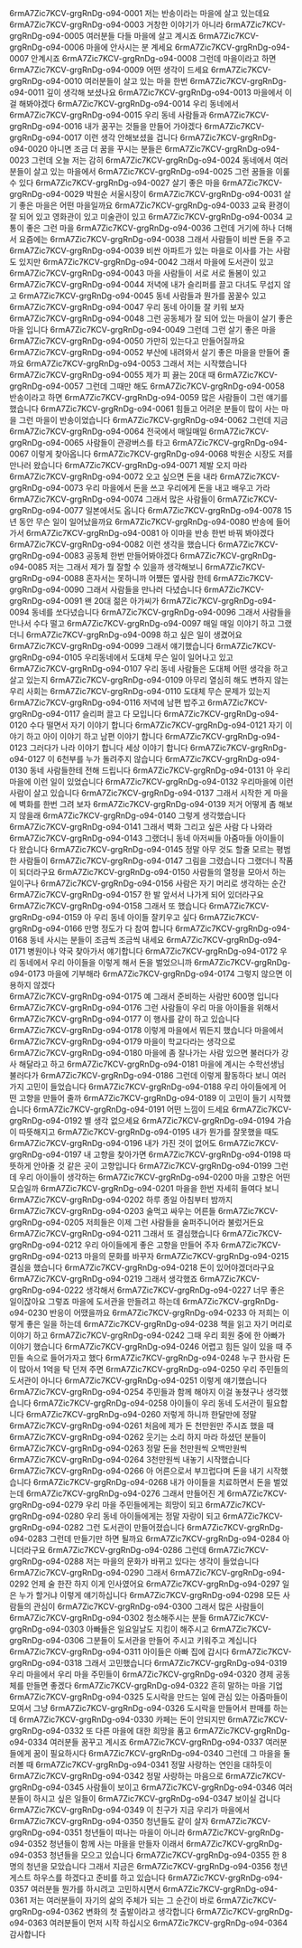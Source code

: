 6rmA7Zic7KCV-grgRnDg-o94-0001 저는 반송이라는 마을에 살고 있는데요
6rmA7Zic7KCV-grgRnDg-o94-0003 거창한 이야기가 아니라
6rmA7Zic7KCV-grgRnDg-o94-0005 여러분들 다들 마을에 살고 계시죠
6rmA7Zic7KCV-grgRnDg-o94-0006 마을에 안사시는 분 계세요
6rmA7Zic7KCV-grgRnDg-o94-0007 안계시죠
6rmA7Zic7KCV-grgRnDg-o94-0008 그런데 마을이라고 하면
6rmA7Zic7KCV-grgRnDg-o94-0009 어떤 생각이 드세요
6rmA7Zic7KCV-grgRnDg-o94-0010 여러분들이 살고 있는 마을 한번
6rmA7Zic7KCV-grgRnDg-o94-0011 깊이 생각해 보셨나요
6rmA7Zic7KCV-grgRnDg-o94-0013 마을에서 이걸 해봐야겠다
6rmA7Zic7KCV-grgRnDg-o94-0014 우리 동네에서
6rmA7Zic7KCV-grgRnDg-o94-0015 우리 동네 사람들과
6rmA7Zic7KCV-grgRnDg-o94-0016 내가 꿈꾸는 것들을 만들어 가야겠다
6rmA7Zic7KCV-grgRnDg-o94-0017 이런 생각 안해보셨을 겁니다
6rmA7Zic7KCV-grgRnDg-o94-0020 아니면 조금 더 꿈을 꾸시는 분들은
6rmA7Zic7KCV-grgRnDg-o94-0023 그런데 오늘 저는 감히
6rmA7Zic7KCV-grgRnDg-o94-0024 동네에서 여러분들이 살고 있는 마을에서
6rmA7Zic7KCV-grgRnDg-o94-0025 그런 꿈들을 이룰 수 있다
6rmA7Zic7KCV-grgRnDg-o94-0027 살기 좋은 마을
6rmA7Zic7KCV-grgRnDg-o94-0029 박원순 서울시장이
6rmA7Zic7KCV-grgRnDg-o94-0031 살기 좋은 마을은 어떤 마을일까요
6rmA7Zic7KCV-grgRnDg-o94-0033 교육 환경이 잘 되어 있고 영화관이 있고 미술관이 있고
6rmA7Zic7KCV-grgRnDg-o94-0034 교통이 좋은 그런 마을
6rmA7Zic7KCV-grgRnDg-o94-0036 그런데 거기에 하나 더해서 요즘에는
6rmA7Zic7KCV-grgRnDg-o94-0038 그래서 사람들이 비싼 돈을 주고
6rmA7Zic7KCV-grgRnDg-o94-0039 비싼 아파트가 있는 마을로 이사를 가는 사람도 있지만
6rmA7Zic7KCV-grgRnDg-o94-0042 그래서 마을에 도서관이 있고
6rmA7Zic7KCV-grgRnDg-o94-0043 마을 사람들이 서로 서로 돌봄이 있고
6rmA7Zic7KCV-grgRnDg-o94-0044 저녁에 내가 슬리퍼를 끌고 다녀도 무섭지 않고
6rmA7Zic7KCV-grgRnDg-o94-0045 동네 사람들과 뭔가를 꿈꿀수 있고
6rmA7Zic7KCV-grgRnDg-o94-0047 우리 동네 아이들 잘 키워 보자
6rmA7Zic7KCV-grgRnDg-o94-0048 그런 공동체가 잘 되어 있는 마을이 살기 좋은 마을 입니다
6rmA7Zic7KCV-grgRnDg-o94-0049 그런데 그런 살기 좋은 마을
6rmA7Zic7KCV-grgRnDg-o94-0050 가만히 있는다고 만들어질까요
6rmA7Zic7KCV-grgRnDg-o94-0052 부산에 내려와서 살기 좋은 마을을 만들어 줄까요
6rmA7Zic7KCV-grgRnDg-o94-0053 그래서 저는 시작했습니다
6rmA7Zic7KCV-grgRnDg-o94-0055 제가 피 끓는 20대 때
6rmA7Zic7KCV-grgRnDg-o94-0057 그런데 그때만 해도
6rmA7Zic7KCV-grgRnDg-o94-0058 반송이라고 하면
6rmA7Zic7KCV-grgRnDg-o94-0059 많은 사람들이 그런 얘기를 했습니다
6rmA7Zic7KCV-grgRnDg-o94-0061 힘들고 어려운 분들이 많이 사는 마을 그런 마을이 반송이었습니다
6rmA7Zic7KCV-grgRnDg-o94-0062 그런데 지금
6rmA7Zic7KCV-grgRnDg-o94-0064 전국에서 매일매일
6rmA7Zic7KCV-grgRnDg-o94-0065 사람들이 관광버스를 타고
6rmA7Zic7KCV-grgRnDg-o94-0067 이렇게 찾아옵니다
6rmA7Zic7KCV-grgRnDg-o94-0068 박원순 시장도 저를 만나러 왔습니다
6rmA7Zic7KCV-grgRnDg-o94-0071 제발 오지 마라
6rmA7Zic7KCV-grgRnDg-o94-0072 오고 싶으면 돈을 내라
6rmA7Zic7KCV-grgRnDg-o94-0073 우리 마을에서 돈을 쓰고 우리에게 돈을 내고 배우고 가라
6rmA7Zic7KCV-grgRnDg-o94-0074 그래서 많은 사람들이
6rmA7Zic7KCV-grgRnDg-o94-0077 일본에서도 옵니다
6rmA7Zic7KCV-grgRnDg-o94-0078 15년 동안 무슨 일이 일어났을까요
6rmA7Zic7KCV-grgRnDg-o94-0080 반송에 들어가서
6rmA7Zic7KCV-grgRnDg-o94-0081 아 이마을 반송 한번 바꿔 봐야겠다
6rmA7Zic7KCV-grgRnDg-o94-0082 이런 생각을 했습니다
6rmA7Zic7KCV-grgRnDg-o94-0083 공동체 한번 만들어봐야겠다
6rmA7Zic7KCV-grgRnDg-o94-0085 저는 그래서 제가 뭘 잘할 수 있을까 생각해보니
6rmA7Zic7KCV-grgRnDg-o94-0088 혼자서는 못하니까 어쨌든 옆사람 한테
6rmA7Zic7KCV-grgRnDg-o94-0090 그래서 사람들을 만나러 다녔습니다
6rmA7Zic7KCV-grgRnDg-o94-0091 왠 20대 젊은 아가씨가
6rmA7Zic7KCV-grgRnDg-o94-0094 동네를 쏘다녔습니다
6rmA7Zic7KCV-grgRnDg-o94-0096 그래서 사람들을 만나서 수다 떨고
6rmA7Zic7KCV-grgRnDg-o94-0097 매일 매일 이야기 하고 그랬더니
6rmA7Zic7KCV-grgRnDg-o94-0098 하고 싶은 일이 생겼어요
6rmA7Zic7KCV-grgRnDg-o94-0099 그래서 얘기했습니다
6rmA7Zic7KCV-grgRnDg-o94-0105 우리동네에서 도대체 무슨 일이 일어나고 있고
6rmA7Zic7KCV-grgRnDg-o94-0107 우리 동네 사람들은 도대체 어떤 생각을 하고 살고 있는지
6rmA7Zic7KCV-grgRnDg-o94-0109 아무리 열심히 해도 변하지 않는 우리 사회는
6rmA7Zic7KCV-grgRnDg-o94-0110 도대체 무슨 문제가 있는지
6rmA7Zic7KCV-grgRnDg-o94-0116 저녁에 남편 밥주고
6rmA7Zic7KCV-grgRnDg-o94-0117 슬리퍼 끌고 다 모입니다
6rmA7Zic7KCV-grgRnDg-o94-0120 수다 떨면서 자기 이야기 합니다
6rmA7Zic7KCV-grgRnDg-o94-0121 자기 이야기 하고 아이 이야기 하고 남편 이야기 합니다
6rmA7Zic7KCV-grgRnDg-o94-0123 그러다가 나라 이야기 합니다 세상 이야기 합니다
6rmA7Zic7KCV-grgRnDg-o94-0127 이 6천부를 누가 돌려주지 않습니다 
6rmA7Zic7KCV-grgRnDg-o94-0130 동네 사람들한테 전해 드립니다
6rmA7Zic7KCV-grgRnDg-o94-0131 아 우리 마을에 이런 일이 있었습니다
6rmA7Zic7KCV-grgRnDg-o94-0132 우리마을에 이런 사람이 살고 있습니다
6rmA7Zic7KCV-grgRnDg-o94-0137 그래서 시작한 게 마을에 벽화를 한번 그려 보자
6rmA7Zic7KCV-grgRnDg-o94-0139 저거 어떻게 좀 해보지 않을래
6rmA7Zic7KCV-grgRnDg-o94-0140 그렇게 생각했습니다
6rmA7Zic7KCV-grgRnDg-o94-0141 그래서 벽화 그리고 싶은 사람 다 나와라
6rmA7Zic7KCV-grgRnDg-o94-0143 그랬더니 동네 아저씨들 아줌마들 아이들이 다 왔습니다
6rmA7Zic7KCV-grgRnDg-o94-0145 정말 아무 것도 할줄 모르는 평범한 사람들이
6rmA7Zic7KCV-grgRnDg-o94-0147 그림을 그렸습니다 그랬더니 작품이 되더라구요
6rmA7Zic7KCV-grgRnDg-o94-0150 사람들의 열정을 모아서 하는 일이구나
6rmA7Zic7KCV-grgRnDg-o94-0156 사람은 자기 머리로 생각하는 순간
6rmA7Zic7KCV-grgRnDg-o94-0157 한 발 앞서서 나가게 되어 있더라구요
6rmA7Zic7KCV-grgRnDg-o94-0158 그래서 또 했습니다
6rmA7Zic7KCV-grgRnDg-o94-0159 아 우리 동네 아이들 잘키우고 싶다
6rmA7Zic7KCV-grgRnDg-o94-0166 만명 정도가 다 참여 합니다
6rmA7Zic7KCV-grgRnDg-o94-0168 동네 사시는 분들이 조금씩 조금씩 내세요
6rmA7Zic7KCV-grgRnDg-o94-0171 병원이나 약국 찾아가서 얘기합니다
6rmA7Zic7KCV-grgRnDg-o94-0172 우리 동네에서 우리 아이들을 이렇게 해서 돈을 벌었으니까
6rmA7Zic7KCV-grgRnDg-o94-0173 마을에 기부해라
6rmA7Zic7KCV-grgRnDg-o94-0174 그렇지 않으면 이용하지 않겠다  
6rmA7Zic7KCV-grgRnDg-o94-0175 예 그래서 준비하는 사람만 600명 입니다
6rmA7Zic7KCV-grgRnDg-o94-0176 그런 사람들이 우리 마을 아이들을 위해서
6rmA7Zic7KCV-grgRnDg-o94-0177 이 행사를 같이 하고 있습니다
6rmA7Zic7KCV-grgRnDg-o94-0178 이렇게 마을에서 뭐든지 했습니다 마을에서
6rmA7Zic7KCV-grgRnDg-o94-0179 마을이 학교다라는 생각으로
6rmA7Zic7KCV-grgRnDg-o94-0180 마을에 좀 잘나가는 사람 있으면 불러다가 강사 해달라고 하고
6rmA7Zic7KCV-grgRnDg-o94-0181 마을에 계시는 수학선생님 불러다가
6rmA7Zic7KCV-grgRnDg-o94-0186 그런데 이렇게 활동하다 보니 여러가지 고민이 들었습니다
6rmA7Zic7KCV-grgRnDg-o94-0188 우리 아이들에게 어떤 고향을 만들어 줄까
6rmA7Zic7KCV-grgRnDg-o94-0189 이 고민이 들기 시작했습니다
6rmA7Zic7KCV-grgRnDg-o94-0191 어떤 느낌이 드세요
6rmA7Zic7KCV-grgRnDg-o94-0192 별 생각 없으세요
6rmA7Zic7KCV-grgRnDg-o94-0194 가슴이 따뜻해지고
6rmA7Zic7KCV-grgRnDg-o94-0195 내가 뭔가를 잘못했을 때도
6rmA7Zic7KCV-grgRnDg-o94-0196 내가 가진 것이 없어도
6rmA7Zic7KCV-grgRnDg-o94-0197 내 고향을 찾아가면
6rmA7Zic7KCV-grgRnDg-o94-0198 따뜻하게 안아줄 것 같은 곳이 고향입니다
6rmA7Zic7KCV-grgRnDg-o94-0199 그런데 우리 아이들이 생각하는
6rmA7Zic7KCV-grgRnDg-o94-0200 마을 고향은 어떤 모습일까
6rmA7Zic7KCV-grgRnDg-o94-0201 마을을 한번 자세히 들여다 보니
6rmA7Zic7KCV-grgRnDg-o94-0202 하루 종일 아침부터 밤까지
6rmA7Zic7KCV-grgRnDg-o94-0203 술먹고 싸우는 어른들
6rmA7Zic7KCV-grgRnDg-o94-0205 저희들은 이제 그런 사람들을 술퍼주니어라 불렀거든요  
6rmA7Zic7KCV-grgRnDg-o94-0211 그래서 또 결심했습니다
6rmA7Zic7KCV-grgRnDg-o94-0212 우리 아이들에게 좋은 고향을 만들어 주자
6rmA7Zic7KCV-grgRnDg-o94-0213 마을의 문화를 바꾸자
6rmA7Zic7KCV-grgRnDg-o94-0215 결심을 했습니다
6rmA7Zic7KCV-grgRnDg-o94-0218 돈이 있어야겠더라구요
6rmA7Zic7KCV-grgRnDg-o94-0219 그래서 생각했죠
6rmA7Zic7KCV-grgRnDg-o94-0222 생각해서
6rmA7Zic7KCV-grgRnDg-o94-0227 너무 좋은 일이잖아요 그렇죠 마을에 도서관을 만들려고 하는데
6rmA7Zic7KCV-grgRnDg-o94-0230 반응이 어땠을까요
6rmA7Zic7KCV-grgRnDg-o94-0233 아 저희는 이렇게 좋은 일을 하는데
6rmA7Zic7KCV-grgRnDg-o94-0238 책을 읽고 자기 머리로 이야기 하고
6rmA7Zic7KCV-grgRnDg-o94-0242 그때 우리 회원 중에 한 아빠가 이야기 했습니다
6rmA7Zic7KCV-grgRnDg-o94-0246 어렵고 힘든 일이 있을 때 주민들 속으로 들어가자고 했다
6rmA7Zic7KCV-grgRnDg-o94-0248 누구 한사람 돈이 많아서 1억을 탁 던져 주면
6rmA7Zic7KCV-grgRnDg-o94-0250 우리 주민들의 도서관이 아니다
6rmA7Zic7KCV-grgRnDg-o94-0251 이렇게 얘기했습니다
6rmA7Zic7KCV-grgRnDg-o94-0254 주민들과 함께 해야지 이걸 놓쳤구나 생각했습니다
6rmA7Zic7KCV-grgRnDg-o94-0258 아이들이 우리 동네 도서관이 필요합니다
6rmA7Zic7KCV-grgRnDg-o94-0260 저렇게 하니까 한달만에 정말
6rmA7Zic7KCV-grgRnDg-o94-0261 처음에 제가 돈 천만원만 주시죠 했을 때
6rmA7Zic7KCV-grgRnDg-o94-0262 웃기는 소리 하지 마라 하셨던 분들이
6rmA7Zic7KCV-grgRnDg-o94-0263 정말 돈을 천만원씩 오백만원씩
6rmA7Zic7KCV-grgRnDg-o94-0264 3천만원씩 내놓기 시작했습니다
6rmA7Zic7KCV-grgRnDg-o94-0266 아 어른으로서 부끄럽다며 돈을 내기 시작했습니다
6rmA7Zic7KCV-grgRnDg-o94-0268 내가 아이들을 치료하면서 돈을 벌었는데
6rmA7Zic7KCV-grgRnDg-o94-0276 그래서 만들어진 게
6rmA7Zic7KCV-grgRnDg-o94-0279 우리 마을 주민들에게는 희망이 되고
6rmA7Zic7KCV-grgRnDg-o94-0280 우리 동네 아이들에게는 정말 자랑이 되고
6rmA7Zic7KCV-grgRnDg-o94-0282 그런 도서관이 만들어졌습니다
6rmA7Zic7KCV-grgRnDg-o94-0283 그런데 만들기만 하면 될까요
6rmA7Zic7KCV-grgRnDg-o94-0284 아니더라구요
6rmA7Zic7KCV-grgRnDg-o94-0286 그런데
6rmA7Zic7KCV-grgRnDg-o94-0288 저는 마을의 문화가 바뀌고 있다는 생각이 들었습니다
6rmA7Zic7KCV-grgRnDg-o94-0290 그래서
6rmA7Zic7KCV-grgRnDg-o94-0292 언제 술 한잔 하지 이게 인사였어요
6rmA7Zic7KCV-grgRnDg-o94-0297 일은 누가 할거냐 이렇게 얘기하십니다
6rmA7Zic7KCV-grgRnDg-o94-0298 모든 사람들의 관심이
6rmA7Zic7KCV-grgRnDg-o94-0300 그래서 많은 사람들이
6rmA7Zic7KCV-grgRnDg-o94-0302 청소해주시는 분들
6rmA7Zic7KCV-grgRnDg-o94-0303 아빠들은 일요일날도 지킴이 해주시고
6rmA7Zic7KCV-grgRnDg-o94-0306 그분들이 도서관을 만들어 주시고 키워주고 계십니다
6rmA7Zic7KCV-grgRnDg-o94-0311 아이들은 아빠 집에 갑시다
6rmA7Zic7KCV-grgRnDg-o94-0318 그래서 고민했습니다
6rmA7Zic7KCV-grgRnDg-o94-0319 우리 마을에서 우리 마을 주민들이
6rmA7Zic7KCV-grgRnDg-o94-0320 경제 공동체를 만들면 좋겠다
6rmA7Zic7KCV-grgRnDg-o94-0322 흔히 말하는 마을 기업
6rmA7Zic7KCV-grgRnDg-o94-0325 도시락을 만드는 일에 관심 있는 아줌마들이 모여서 그냥
6rmA7Zic7KCV-grgRnDg-o94-0326 도시락을 만들어서 판매를 하는데
6rmA7Zic7KCV-grgRnDg-o94-0330 카페는 돈이 안되지만
6rmA7Zic7KCV-grgRnDg-o94-0332 또 다른 마을에 대한 희망을 품고 
6rmA7Zic7KCV-grgRnDg-o94-0334 여러분들 꿈꾸고 계시죠
6rmA7Zic7KCV-grgRnDg-o94-0337 여러분들에게 꿈이 필요하시다
6rmA7Zic7KCV-grgRnDg-o94-0340 그런데 그 마을을 둘러볼 때
6rmA7Zic7KCV-grgRnDg-o94-0341 정말 사랑하는 연인을 대하듯이 
6rmA7Zic7KCV-grgRnDg-o94-0342 정말 사랑하는 마음으로
6rmA7Zic7KCV-grgRnDg-o94-0345 사람들이 보이고 
6rmA7Zic7KCV-grgRnDg-o94-0346 여러분들이 하시고 싶은 일들이
6rmA7Zic7KCV-grgRnDg-o94-0347 보이실 겁니다
6rmA7Zic7KCV-grgRnDg-o94-0349 이 친구가 지금 우리가 마을에서
6rmA7Zic7KCV-grgRnDg-o94-0350 청년들도 같이 살자
6rmA7Zic7KCV-grgRnDg-o94-0351 청년들이 떠나는 마을이 아니라
6rmA7Zic7KCV-grgRnDg-o94-0352 청년들이 함께 사는 마을을 만들자 이래서
6rmA7Zic7KCV-grgRnDg-o94-0353 청년들을 모으고 있습니다
6rmA7Zic7KCV-grgRnDg-o94-0355 한 8명의 청년을 모았습니다 그래서 지금은
6rmA7Zic7KCV-grgRnDg-o94-0356 청년 게스트 하우스를 하겠다고 준비를 하고 있습니다
6rmA7Zic7KCV-grgRnDg-o94-0357 여러분들 뭔가를 하시려고 고민하시면서
6rmA7Zic7KCV-grgRnDg-o94-0361 저는 여러분들이 자기의 삶의 주체가 되는 그 순간이 바로
6rmA7Zic7KCV-grgRnDg-o94-0362 변화의 첫 출발이라고 생각합니다
6rmA7Zic7KCV-grgRnDg-o94-0363 여러분들이 먼저 시작 하십시오
6rmA7Zic7KCV-grgRnDg-o94-0364 감사합니다
